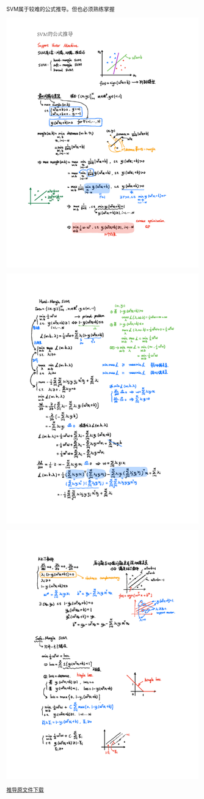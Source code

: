 SVM属于较难的公式推导。但也必须熟练掌握

![](./image/equataion3.png)

![](./image/equataion4.png)

![](./image/equataion5.png)

[推导原文件下载](https://github.com/chenxyyy/Deeplearning_notes/blob/master/file/%E5%8F%8D%E5%90%91%E4%BC%A0%E6%92%AD%E4%B8%8ESVM%E5%85%AC%E5%BC%8F%E6%8E%A8%E5%AF%BC.pdf)
